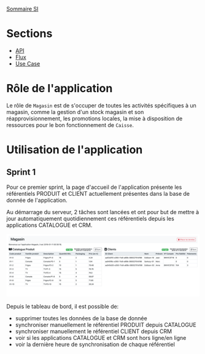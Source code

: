 [Sommaire SI](https://ursi-2020.github.io/Documentation/)

# Sections

* [API](api.md)
* [Flux](flux.md)
* [Use Case](use-case.md)

# Rôle de l'application

Le rôle de `Magasin` est de s'occuper de toutes les activités spécifiques à un magasin, comme la gestion d'un stock magasin
et son réapprovisionnement, les promotions locales, la mise à disposition de ressources pour le bon fonctionnement de `Caisse`.

# Utilisation de l'application

## Sprint 1

Pour ce premier sprint, la page d'accueil de l'application présente les référentiels PRODUIT et CLIENT actuellement présentes dans la base de donnée de l'application.

Au démarrage du serveur, 2 tâches sont lancées et ont pour but de mettre à jour automatiquement quotidiennement ces référentiels depuis les applications CATALOGUE et CRM.

![](dashboard.png)

Depuis le tableau de bord, il est possible de:
- supprimer toutes les données de la base de donnée
- synchroniser manuellement le référentiel PRODUIT depuis CATALOGUE
- synchroniser manuellement le référentiel CLIENT depuis CRM
- voir si les applications CATALOGUE et CRM sont hors ligne/en ligne
- voir la dernière heure de synchronisation de chaque référentiel
